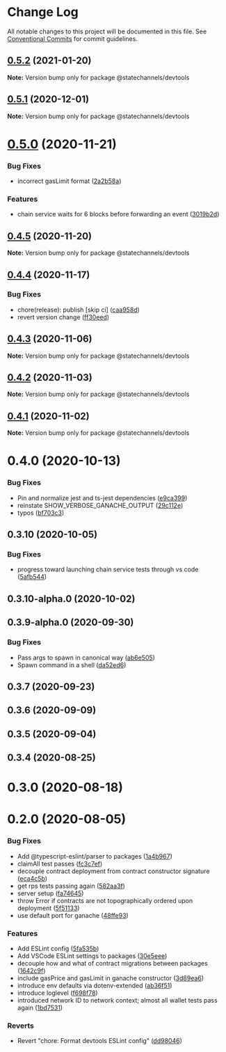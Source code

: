 # Change Log

All notable changes to this project will be documented in this file.
See [Conventional Commits](https://conventionalcommits.org) for commit guidelines.

## [0.5.2](https://github.com/statechannels/monorepo/compare/@statechannels/devtools@0.5.1...@statechannels/devtools@0.5.2) (2021-01-20)

**Note:** Version bump only for package @statechannels/devtools





## [0.5.1](https://github.com/statechannels/monorepo/compare/@statechannels/devtools@0.5.0...@statechannels/devtools@0.5.1) (2020-12-01)

**Note:** Version bump only for package @statechannels/devtools





# [0.5.0](https://github.com/statechannels/monorepo/compare/@statechannels/devtools@0.4.5...@statechannels/devtools@0.5.0) (2020-11-21)


### Bug Fixes

* incorrect gasLimit format ([2a2b58a](https://github.com/statechannels/monorepo/commit/2a2b58a013606bc9e3d3add25366a8fceae576f7))


### Features

* chain service waits for 6 blocks before forwarding an event ([3019b2d](https://github.com/statechannels/monorepo/commit/3019b2d69f26318ac0c43cf010e9f7765fd78790))





## [0.4.5](https://github.com/statechannels/monorepo/compare/@statechannels/devtools@0.4.4...@statechannels/devtools@0.4.5) (2020-11-20)

**Note:** Version bump only for package @statechannels/devtools





## [0.4.4](https://github.com/statechannels/monorepo/compare/@statechannels/devtools@0.4.3...@statechannels/devtools@0.4.4) (2020-11-17)


### Bug Fixes

* chore(release): publish [skip ci] ([caa958d](https://github.com/statechannels/monorepo/commit/caa958dcfdc6fbcf07ebb0b9001552ef41ebbc9c))
* revert version change ([ff30eed](https://github.com/statechannels/monorepo/commit/ff30eed36b25696f9a98bb97184dc7aab238401b))





## [0.4.3](https://github.com/statechannels/monorepo/compare/@statechannels/devtools@0.4.2...@statechannels/devtools@0.4.3) (2020-11-06)

**Note:** Version bump only for package @statechannels/devtools





## [0.4.2](https://github.com/statechannels/monorepo/compare/@statechannels/devtools@0.4.0...@statechannels/devtools@0.4.2) (2020-11-03)

**Note:** Version bump only for package @statechannels/devtools





## [0.4.1](https://github.com/statechannels/monorepo/compare/@statechannels/devtools@0.4.0...@statechannels/devtools@0.4.1) (2020-11-02)

**Note:** Version bump only for package @statechannels/devtools





# 0.4.0 (2020-10-13)


### Bug Fixes

* Pin and normalize jest and ts-jest dependencies ([e9ca399](https://github.com/statechannels/monorepo/commit/e9ca3997119645fdb9f558a921361171c20d66a0))
* reinstate SHOW_VERBOSE_GANACHE_OUTPUT ([29c112e](https://github.com/statechannels/monorepo/commit/29c112e6d9057f7087c815c571e1e198db751806))
* typos ([bf703c3](https://github.com/statechannels/monorepo/commit/bf703c3b37213a615bd61cbb8a72f611ba304714))



## 0.3.10 (2020-10-05)


### Bug Fixes

* progress toward launching chain service tests through vs code ([5afb544](https://github.com/statechannels/monorepo/commit/5afb544a01fd579dde4aa2cbfb8851d2d57c54bf))



## 0.3.10-alpha.0 (2020-10-02)



## 0.3.9-alpha.0 (2020-09-30)


### Bug Fixes

* Pass args to spawn in canonical way ([ab6e505](https://github.com/statechannels/monorepo/commit/ab6e5054c4671cc09fa7788911f2a536f2dcc6fe))
* Spawn command in a shell ([da52ed6](https://github.com/statechannels/monorepo/commit/da52ed6ce9149ed013912d29f4a5fd47ed257cd3))



## 0.3.7 (2020-09-23)



## 0.3.6 (2020-09-09)



## 0.3.5 (2020-09-04)



## 0.3.4 (2020-08-25)



# 0.3.0 (2020-08-18)



# 0.2.0 (2020-08-05)


### Bug Fixes

* Add @typescript-eslint/parser to packages ([1a4b967](https://github.com/statechannels/monorepo/commit/1a4b9670e075010d347e08b2115a29c08a111df9))
* claimAll test passes ([fc3c7ef](https://github.com/statechannels/monorepo/commit/fc3c7ef50f9f5b7aa433f276256354e7e37f5b85))
* decouple contract deployment from contract constructor signature ([eca4c5b](https://github.com/statechannels/monorepo/commit/eca4c5b70e9d2bad442266211ce3dfed739e166c))
* get rps tests passing again ([582aa3f](https://github.com/statechannels/monorepo/commit/582aa3fc3adbcc7413846d42a3806b86019522bb))
* server setup ([fa74645](https://github.com/statechannels/monorepo/commit/fa74645d4829f3b1aa8140d2027176a88009e85b))
* throw Error if contracts are not topographically ordered upon deployment ([5f51133](https://github.com/statechannels/monorepo/commit/5f51133685a3d625f4299934e368a0239a66a3d6))
* use default port for ganache ([48ffe93](https://github.com/statechannels/monorepo/commit/48ffe9318c401520ea3c922c09931ccbb732e064))


### Features

* Add ESLint config ([5fa535b](https://github.com/statechannels/monorepo/commit/5fa535b62d7be14537dad2f92dd819fa51ce6519))
* Add VSCode ESLint settings to packages ([30e5eee](https://github.com/statechannels/monorepo/commit/30e5eee12f54b9ba44ea6538a032b46ff354df04))
* decouple how and what of contract migrations between packages ([1642c9f](https://github.com/statechannels/monorepo/commit/1642c9fd74a699cab7dce1df1e2e18d7933c9da6))
* include gasPrice and gasLimit in ganache constructor ([3d89ea6](https://github.com/statechannels/monorepo/commit/3d89ea637e35a82963ed89a9aeaab8ab0a3cfefa))
* introduce env defaults via dotenv-extended ([ab36f51](https://github.com/statechannels/monorepo/commit/ab36f5197e2da8b0c54d120d116171b81c2b7905))
* introduce loglevel ([f698f78](https://github.com/statechannels/monorepo/commit/f698f789be1b619de50b91b4b558bfb28a2abde8))
* introduced network ID to network context; almost all wallet tests pass again ([1bd7531](https://github.com/statechannels/monorepo/commit/1bd753143d69bffcd4fa5c772b28b10c03509d55))


### Reverts

* Revert "chore: Format devtools ESLint config" ([dd98046](https://github.com/statechannels/monorepo/commit/dd980465a863f2c4f23e8f2c8f08906eea7e017f))
